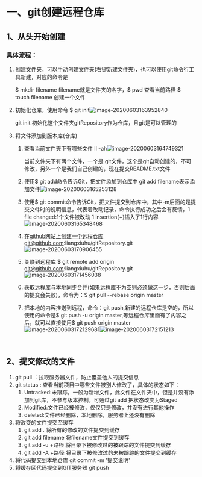 # 一、git创建远程仓库

## 1、从头开始创建

### 具体流程：

1. 创建文件夹，可以手动创建文件夹(右键新建文件夹)，也可以使用git命令行工具新建，对应的命令是

   $ mkdir filename   filename就是文件夹的名字，$ pwd  查看当前路径    $ touch filename  创建一个文件

2. 初始化仓库，使用命令 $ git init![image-20200603163952840](C:\Users\梁修虎\AppData\Roaming\Typora\typora-user-images\image-20200603163952840.png)

   git init 初始化这个文件夹gitRepository作为仓库，且git是可以管理的

3. 将文件添加到版本库(仓库)

   1. 查看当前文件夹下有哪些文件  ll -ah![image-20200603164749321](C:\Users\梁修虎\AppData\Roaming\Typora\typora-user-images\image-20200603164749321.png)

      当前文件夹下有两个文件，一个是.git文件，这个是git自动创建的，不可修改，另外一个是我们自己创建的，现在提交README.txt文件

   2. 使用$ git add命令告诉Git，把文件添加到仓库中 git add filename表示添加文件![image-20200603165253128](C:\Users\梁修虎\AppData\Roaming\Typora\typora-user-images\image-20200603165253128.png)

   3. 使用$ git commit命令告诉Git，把文件提交到仓库中，其中-m后面的是提交文件时的说明信息，代表着改动记录，命令执行成功之后会有反馈，1 file changed:1个文件被改动 1 insertion(+)插入了1行内容![image-20200603165348468](C:\Users\梁修虎\AppData\Roaming\Typora\typora-user-images\image-20200603165348468.png)

   4. 在github网站上创建一个远程仓库git@github.com:liangxiuhu/gitRepository.git![image-20200603170906455](C:\Users\梁修虎\AppData\Roaming\Typora\typora-user-images\image-20200603170906455.png)

      

   5. 关联到远程库 $ git remote add origin git@github.com:liangxiuhu/gitRepository.git![image-20200603171456038](C:\Users\梁修虎\AppData\Roaming\Typora\typora-user-images\image-20200603171456038.png)

   6. 获取远程库与本地同步合并(如果远程库不为空则必须做这一步，否则后面的提交会失败)，命令为：$ git pull --rebase origin master

   7. 把本地的内容推送到远程，命令：git push,新建的远程仓库是空的，所以使用的命令是$ git push -u origin master,等远程仓库里面有了内容之后，就可以直接使用$ git push origin master![image-20200603172129681](C:\Users\梁修虎\AppData\Roaming\Typora\typora-user-images\image-20200603172129681.png)![image-20200603172151213](C:\Users\梁修虎\AppData\Roaming\Typora\typora-user-images\image-20200603172151213.png)

      

   ​	



## 2、提交修改的文件

1. git pull    ：拉取服务器文件，防止覆盖他人的提交信息
2. git status    : 查看当前项目中哪些文件被别人修改了，具体的状态如下：
   1. Untracked:未跟踪，一般为新增文件，此文件在文件夹中，但是并没有添加到git库，不参与版本控制。可通过git add 把状态改变为Staged
   2. Modified:文件已经被修改，仅仅只是修改，并没有进行其他操作
   3. deleted:文件已经删除，本地删除，服务器上还没有删除
3. 将改变的文件提交至缓存
   1. git add .    将所有的修改的文件提交到缓存
   2. git add filename  将filename文件提交到缓存
   3. git add -u +路径    将目录下被修改过的被跟踪的文件提交到缓存
   4. git add -A +路径    将目录下被修改过的未被跟踪的文件提交到缓存
4. 将代码提交到本地仓库     git commit -m '提交说明'
5. 将缓存区代码提交到GIT服务器  git push

